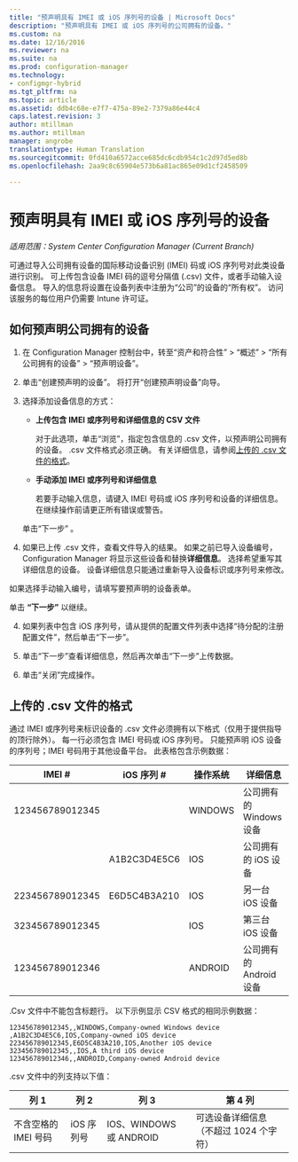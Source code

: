 ```yaml
---
title: "预声明具有 IMEI 或 iOS 序列号的设备 | Microsoft Docs"
description: "预声明具有 IMEI 或 iOS 序列号的公司拥有的设备。"
ms.custom: na
ms.date: 12/16/2016
ms.reviewer: na
ms.suite: na
ms.prod: configuration-manager
ms.technology:
- configmgr-hybrid
ms.tgt_pltfrm: na
ms.topic: article
ms.assetid: ddb4c68e-e7f7-475a-89e2-7379a86e44c4
caps.latest.revision: 3
author: mtillman
ms.author: mtillman
manager: angrobe
translationtype: Human Translation
ms.sourcegitcommit: 0fd410a6572acce685dc6cdb954c1c2d97d5ed8b
ms.openlocfilehash: 2aa9c8c65904e573b6a81ac865e09d1cf2458509

---
```

# <a name="predeclare-devices-with-imei-or-ios-serial-numbers"></a>预声明具有 IMEI 或 iOS 序列号的设备

*适用范围：System Center Configuration Manager (Current Branch)*

可通过导入公司拥有设备的国际移动设备识别 (IMEI) 码或 iOS 序列号对此类设备进行识别。 可上传包含设备 IMEI 码的逗号分隔值 (.csv) 文件，或者手动输入设备信息。  导入的信息将设置在设备列表中注册为“公司”的设备的“所有权”。 访问该服务的每位用户仍需要 Intune 许可证。  

## <a name="how-to-predeclare-corporate-owned-devices"></a>如何预声明公司拥有的设备

1.  在 Configuration Manager 控制台中，转至“资产和符合性” > “概述” > “所有公司拥有的设备” > “预声明设备”。

2.  单击“创建预声明的设备”。 将打开“创建预声明设备”向导。

3.  选择添加设备信息的方式：

     -  **上传包含 IMEI 或序列号和详细信息的 CSV 文件**

        对于此选项，单击“浏览”，指定包含信息的 .csv 文件，以预声明公司拥有的设备。 .csv 文件格式必须正确。 有关详细信息，请参阅[上传的 .csv 文件的格式](#format-for-uploading-csv-files)。

     -  **手动添加 IMEI 或序列号和详细信息**

        若要手动输入信息，请键入 IMEI 号码或 iOS 序列号和设备的详细信息。 在继续操作前请更正所有错误或警告。

    单击“下一步” 。

4. 如果已上传 .csv 文件，查看文件导入的结果。 如果之前已导入设备编号，Configuration Manager 将显示这些设备和替换**详细信息**。 选择希望重写其详细信息的设备。 设备详细信息只能通过重新导入设备标识或序列号来修改。

  如果选择手动输入编号，请填写要预声明的设备表单。

  单击 **“下一步”** 以继续。

4. 如果列表中包含 iOS 序列号，请从提供的配置文件列表中选择“待分配的注册配置文件”，然后单击“下一步”。

5. 单击“下一步”查看详细信息，然后再次单击“下一步”上传数据。

6. 单击“关闭”完成操作。

## <a name="format-for-uploading-csv-files"></a>上传的 .csv 文件的格式

通过 IMEI 或序列号来标识设备的 .csv 文件必须拥有以下格式（仅用于提供指导的顶行除外）。 每一行必须包含 IMEI 号码或 iOS 序列号。 只能预声明 iOS 设备的序列号；IMEI 号码用于其他设备平台。 此表格包含示例数据：

| IMEI #  | iOS 序列 #  | 操作系统 | 详细信息 |
|------------ |---------------|-----|-----|
| 123456789012345    |   | WINDOWS | 公司拥有的 Windows 设备|
|   | A1B2C3D4E5C6 | IOS |  公司拥有的 iOS 设备|
| 223456789012345 | E6D5C4B3A210 |   IOS |  另一台 iOS 设备|
| 323456789012345 |        |   IOS |    第三台 iOS 设备|
| 123456789012346 |         |   ANDROID |   公司拥有的 Android 设备|

.Csv 文件中不能包含标题行。 以下示例显示 CSV 格式的相同示例数据：

```
123456789012345,,WINDOWS,Company-owned Windows device
,A1B2C3D4E5C6,IOS,Company-owned iOS device
223456789012345,E6D5C4B3A210,IOS,Another iOS device
323456789012345,,IOS,A third iOS device
123456789012346,,ANDROID,Company-owned Android device
```

.csv 文件中的列支持以下值：

| 列 1 | 列 2 | 列 3 | 第 4 列 |
|---|---|---|---|
|不含空格的 IMEI 号码 | iOS 序列号 | IOS、WINDOWS 或 ANDROID | 可选设备详细信息（不超过 1024 个字符） |



<!--HONumber=Dec16_HO3-->


